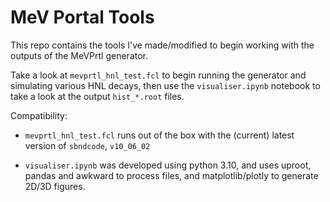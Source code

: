# MeV Portal Tools

This repo contains the tools I've made/modified to begin working with the outputs of the MeVPrtl generator.

Take a look at `mevprtl_hnl_test.fcl` to begin running the generator and simulating various HNL decays, then use the `visualiser.ipynb` notebook to take a look at the output `hist_*.root` files. 

Compatibility:

- `mevprtl_hnl_test.fcl` runs out of the box with the (current) latest version of `sbndcode`, `v10_06_02`


- `visualiser.ipynb` was developed using python 3.10, and uses uproot, pandas and awkward to process files, and matplotlib/plotly to generate 2D/3D figures. 